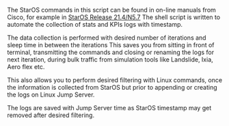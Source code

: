 The StarOS commands in this script can be found in on-line manuals from Cisco, for example in [StarOS Release 21.4/N5.7](https://www.cisco.com/c/en/us/td/docs/wireless/asr_5000/21-4_N5-7/RCR/21-4-N5-7-Change-Reference/21-4-N5-7-Change-Reference_chapter_01000011.html)
The shell script is written to automate the collection of stats and KPIs logs with timestamp. 

The data collection is performed with desired number of iterations and sleep time in between the iterations
This saves you from sitting in front of terminal, transmitting the commands and closing or renaming the logs for next iteration, 
during bulk traffic from simulation tools like Landslide, Ixia, Aero flex etc.

This also allows you to perform desired filtering with Linux commands, once the information is collected from StarOS but prior to 
appending or creating the logs on Linux Jump Server.

The logs are saved with Jump Server time as StarOS timestamp may get removed after desired filtering.
